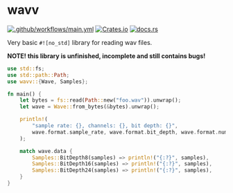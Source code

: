 # wavv
[![.github/workflows/main.yml](https://github.com/samuelleeuwenburg/wavv/actions/workflows/main.yml/badge.svg)](https://github.com/samuelleeuwenburg/wavv/actions/workflows/main.yml)
[![Crates.io](https://img.shields.io/crates/v/wavv.svg)](https://crates.io/crates/wavv)
[![docs.rs](https://docs.rs/wavv/badge.svg)](https://docs.rs/wavv/)

Very basic `#![no_std]` library for reading wav files.

**NOTE! this library is unfinished, incomplete and still contains bugs!**

```rust
use std::fs;
use std::path::Path;
use wavv::{Wave, Samples};

fn main() {
    let bytes = fs::read(Path::new("foo.wav")).unwrap();
	let wave = Wave::from_bytes(&bytes).unwrap();

    println!(
        "sample rate: {}, channels: {}, bit depth: {}",
        wave.format.sample_rate, wave.format.bit_depth, wave.format.num_channels
    );

    match wave.data {
        Samples::BitDepth8(samples) => println!("{:?}", samples),
        Samples::BitDepth16(samples) => println!("{:?}", samples),
        Samples::BitDepth24(samples) => println!("{:?}", samples),
    }
}
```
